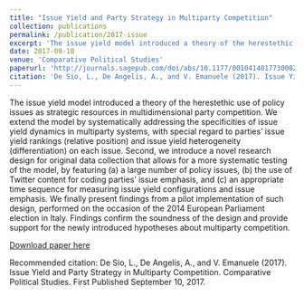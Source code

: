 ```yaml
---
title: "Issue Yield and Party Strategy in Multiparty Competition"
collection: publications
permalink: /publication/2017-issue
excerpt: 'The issue yield model introduced a theory of the herestethic use of policy issues as strategic resources in multidimensional party competition. We extend the model by systematically addressing the specificities of issue yield dynamics in multiparty systems, with special regard to parties’ issue yield rankings (relative position) and issue yield heterogeneity (differentiation) on each issue. Second, we introduce a novel research design for original data collection that allows for a more systematic testing of the model, by featuring (a) a large number of policy issues, (b) the use of Twitter content for coding parties’ issue emphasis, and (c) an appropriate time sequence for measuring issue yield configurations and issue emphasis. We finally present findings from a pilot implementation of such design, performed on the occasion of the 2014 European Parliament election in Italy. Findings confirm the soundness of the design and provide support for the newly introduced hypotheses about multiparty competition.'
date: 2017-09-10
venue: 'Comparative Political Studies'
paperurl: 'http://journals.sagepub.com/doi/abs/10.1177/0010414017730082'
citation: 'De Sio, L., De Angelis, A., and V. Emanuele (2017). Issue Yield and Party Strategy in Multiparty Competition. Comparative Political Studies. First Published September 10, 2017.'
---
```


The issue yield model introduced a theory of the herestethic use of policy issues as strategic resources in multidimensional party competition. We extend the model by systematically addressing the specificities of issue yield dynamics in multiparty systems, with special regard to parties’ issue yield rankings (relative position) and issue yield heterogeneity (differentiation) on each issue. Second, we introduce a novel research design for original data collection that allows for a more systematic testing of the model, by featuring (a) a large number of policy issues, (b) the use of Twitter content for coding parties’ issue emphasis, and (c) an appropriate time sequence for measuring issue yield configurations and issue emphasis. We finally present findings from a pilot implementation of such design, performed on the occasion of the 2014 European Parliament election in Italy. Findings confirm the soundness of the design and provide support for the newly introduced hypotheses about multiparty competition.

[Download paper
here](http://journals.sagepub.com/doi/abs/10.1177/0010414017730082)

Recommended citation: De Sio, L., De Angelis, A., and V. Emanuele (2017). Issue Yield and Party Strategy in Multiparty Competition. Comparative Political Studies. First Published September 10, 2017.
